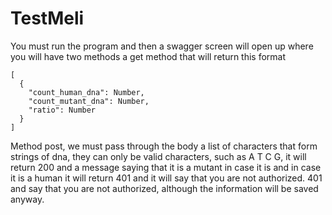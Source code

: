 # TestMeli

You must run the program and then a swagger screen will open up where you will have two methods
a get method that will return this format
```
[
  {
    "count_human_dna": Number,
    "count_mutant_dna": Number,
    "ratio": Number
  }
]
```

Method post, we must pass through the body a list of characters that form strings of dna, they can only be valid characters,
such as A T C G, it will return 200 and a message saying that it is a mutant in case it is and in case it is a human it will return 401 and it will say that you are not authorized.
401 and say that you are not authorized, although the information will be saved anyway.
